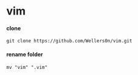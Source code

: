 # vim


#### clone

`git clone https://github.com/Wellers0n/vim.git`

#### rename folder

`mv "vim" ".vim"`
